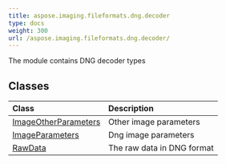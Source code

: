 ```yaml
---
title: aspose.imaging.fileformats.dng.decoder
type: docs
weight: 300
url: /aspose.imaging.fileformats.dng.decoder/
---
```



The module contains DNG decoder types

## **Classes**
| **Class** | **Description** |
| :- | :- |
| [ImageOtherParameters](/imaging/python-net/aspose.imaging.fileformats.dng.decoder/imageotherparameters/) | Other image parameters |
| [ImageParameters](/imaging/python-net/aspose.imaging.fileformats.dng.decoder/imageparameters/) | Dng image parameters |
| [RawData](/imaging/python-net/aspose.imaging.fileformats.dng.decoder/rawdata/) | The raw data in DNG format |

